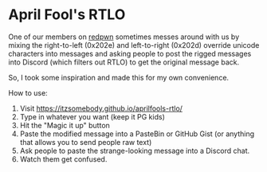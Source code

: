 # April Fool's RTLO

One of our members on [redpwn](https://github.com/redpwn?type=source) sometimes messes around with us by mixing the right-to-left (0x202e) and left-to-right (0x202d) override unicode characters into messages and asking people to post the rigged messages into Discord (which filters out RTLO) to get the original message back.

So, I took some inspiration and made this for my own convenience.

How to use:
1. Visit https://itzsomebody.github.io/aprilfools-rtlo/
2. Type in whatever you want (keep it PG kids)
3. Hit the "Magic it up" button
4. Paste the modified message into a PasteBin or GitHub Gist (or anything that allows you to send people raw text)
5. Ask people to paste the strange-looking message into a Discord chat.
6. Watch them get confused.
